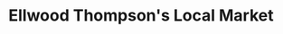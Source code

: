 ---
title: "Ellwood Thompson's Local Market"
url: /richmond-city/ellwood-thompsons-local-market/
shop: supermarket
---